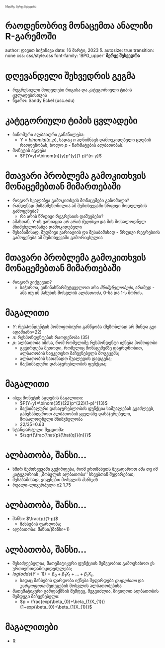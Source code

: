 <div class="header" style="margin-top:0 px;font-size:60%;">სმდაRგ: მერვე შეხვედრა</div>

რაოდენობრივ მონაცემთა ანალიზი R-გარემოში
========================================================
author: დავით სიჭინავა
date: 16 მარტი, 2023 წ.
autosize: true
transition: none
css: css/style.css
font-family: 'BPG_upper'
<span style="font-weight:bold; font-family:BPG_upper;">მერვე შეხვედრა</span>





დღევანდელი შეხვედრის გეგმა
========================================================

- რეგრესიული მოდელები რიგისა და კატეგორიული ტიპის ცვლადებისთვის
- წყარო: Sandy Eckel (usc.edu)

კატეგორიული ტიპის ცვლადები
========================================================
* ბინომური ალბათური განაწილება:
	+ $Y=binomial(n,p)$, სადაც $n$ აღნიშნავს დამოუკიდებელი ცდების რაოდენობას, ხოლო $p$ - წარმატების ალბათობას.
* მონეტის აგდება
	+ $P(Y=y)=\binom{n}{y}p^{y}(1-p)^{n-y}$

მთავარი პრობლემა გამოკითხვის მონაცემებთან მიმართებაში
========================================================
* როგორ სკალაზეა გამოკითხვის მონაცემები გაზომილი?
* რამდენად მიზანშეწონილია ამ შემთხვევაში წრფივი მოდელების გამოყენება?	
	+ რა არის წრფივი რეგრესიის დაშვებები?
* ამასთან, $Y$-ის ვარიაცია _არ არის მუდმივი_ და მის მოსალოდნელ მნიშვნელობაზეა დამოკიდებული
* შესაბამისად, მუდმივი ვარიაციის და შესაბამისად - წრფივი რეგრესიის გამოყენება ამ შემთხვევაში გამორიცხულია

მთავარი პრობლემა გამოკითხვის მონაცემებთან მიმართებაში
========================================================
* როგორ ვიქცევით?
	+ საჭიროა, ვიწინასწარმეტყველოთ არა _მნიშვნელობები_, არამედ - ამა თუ იმ პასუხის მოსვლის _ალბათობა_, 0-სა და 1-ს შორის.
	
მაგალითი
========================================================
* $Y$: რესპონდენტის ჰომოფობიური განწყობა (მეზობლად არ მინდა გეი ადამიანი=22)
* $n$: რესპონდენტების რაოდენობა (35)
* $p$: ალბათობა იმისა, რომ რომელიმე რესპონდენტი იქნება ჰომოფობი
	+ გვჭირდება მეთოდი, რომელიც მონაცემებზე დაყრდნობით, ალბათობის საუკეთესო მაჩვენებელს მოგვცემს;
	+ ალბათობის სათანადო შუალედის დადგენა;
	+ მაქსიმალური დასაჯერებლობის ფუნქცია;
	
მაგალითი
========================================================
* ისევ მონეტის აგდების მაგალითი:
	+ $P(Y=y)=\binom{35}{22}p^{22}(1-p)^{13}$
	+ მაქსიმალური დასაჯერებლობის ფუნქცია საშუალებას გვაძლევს, განვსაზღვროთ ალბათობის ყველაზე დასაჯერებელი, მოსალოდნელი მნიშვნელობა
	+ 22/35=0.63
* სტანდარტული შეცდომა:
	+ $\sqrt{\frac{\hat{p}{\hat{q}}{n}}}$
	

ალბათობა, შანსი...
========================================================
* ხშირ შემთხვევაში გვჭირდება, რომ ერთმანეთს შევადაროთ ამა თუ იმ კატეგორიის ,,მოსვლის ალბათობა'' სხვებთან შედარებით;
* შესაბამისად, ვიყენებთ მოსვლის _შანსებს_
* რეალი-ლივერპული x2 1.75

ალბათობა, შანსი...
========================================================
* შანსი: $\frac{p}{1-p}$
	+ შანსების ფარდობა;
* ალბათობა: შანსი/(შანსი+1)

ალბათობა, შანსი...
========================================================
* შესაძლებელია, მათემატიკური ფუნქციის მეშვეობით გამოვსახოთ ეს ურთიერთდამოკიდებულება;
* $log(odds(Y=1))=\beta_{0}+\beta_{1}X_{1}+...+\beta_{r}X_{r}$,
	+ სადაც შანსების ფარდობა იქნება შეფარდება _დადებითი_ და _უარყოფითი_ შედეგების მოსვლის ალბათობებისა
* მათემატიკური გარდაქმნის შემდეგ, შეგვიძლია, მივიღოთ ალბათობის შემდეგი მაჩვენებელი:
	+ $p = \frac{exp(\beta_{0}+\beta_{1}X_{1})}{1+exp(\beta_{0}+\beta_{1}X_{1})}$
	
მაგალითები
========================================================
* R
